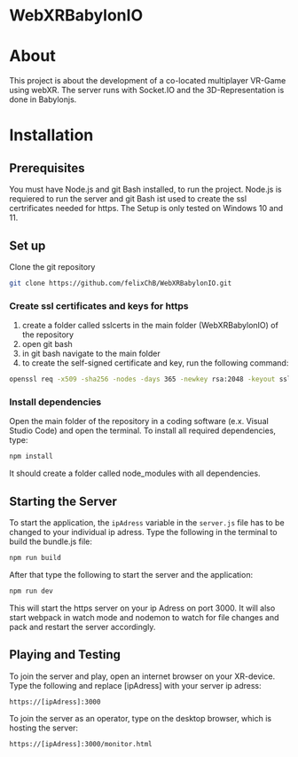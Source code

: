 # WebXRBabylonIO

# About

This project is about the development of a co-located multiplayer VR-Game using webXR.
The server runs with Socket.IO and the 3D-Representation is done in Babylonjs.

# Installation

## Prerequisites

You must have Node.js and git Bash installed, to run the project.
Node.js is requiered to run the server and git Bash ist used to create the ssl certrificates needed for https.
The Setup is only tested on Windows 10 and 11.

## Set up

Clone the git repository

```bash
git clone https://github.com/felixChB/WebXRBabylonIO.git
```
### Create ssl certificates and keys for https

1. create a folder called sslcerts in the main folder (WebXRBabylonIO) of the repository
2. open git bash
3. in git bash navigate to the main folder
4. to create the self-signed certificate and key, run the following command:
```bash
openssl req -x509 -sha256 -nodes -days 365 -newkey rsa:2048 -keyout sslcerts/selfsigned.key -out sslcerts/selfsigned.cert
```

### Install dependencies

Open the main folder of the repository in a coding software (e.x. Visual Studio Code) and open the terminal.
To install all required dependencies, type:
```bash
npm install
```
It should create a folder called node_modules with all dependencies.

## Starting the Server

To start the application, the `ipAdress` variable in the `server.js` file has to be changed to your individual ip adress.
Type the following in the terminal to build the bundle.js file:
```bash
npm run build
```
After that type the following to start the server and the application:
```bash
npm run dev
```
This will start the https server on your ip Adress on port 3000.
It will also start webpack in watch mode and nodemon to watch for file changes and pack and restart the server accordingly.

## Playing and Testing

To join the server and play, open an internet browser on your XR-device.
Type the following and replace [ipAdress] with your server ip adress:
```bash
https://[ipAdress]:3000
```
To join the server as an operator, type on the desktop browser, which is hosting the server:
```bash
https://[ipAdress]:3000/monitor.html
```